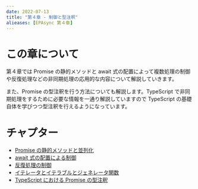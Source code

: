 ```yaml
---
date: 2022-07-13
title: "第４章 - 制御と型注釈"
alieases: [EPAsync 第４章]
---
```


# この章について

第４章では Promise の静的メソッドと await 式の配置によって複数処理の制御や反復処理などの非同期処理の応用的な内容について解説していきます。

また、Promise の型注釈を行う方法についても解説します。TypeScript で非同期処理をするために必要な情報を一通り解説していますので TypeScript の基礎自体を学びつつ型注釈を行えるようになっています。

# チャプター

- [Promise の静的メソッドと並列化](17-epasync-static-method)
- [await 式の配置による制御](18-epasync-await-position)
- [反復処理の制御](19-epasync-async-loop)
- [イテレータとイテラブルとジェネレータ関数](k-epasync-iterator-generator)
- [TypeScript における Promise の型注釈](j-epasync-ts-promise-type-annotation)

